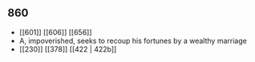 ## 860
- [[601]] [[606]] [[656]] 
- A, impoverished, seeks to recoup his fortunes by a wealthy marriage
- [[230]] [[378]] [[422 | 422b]] 

